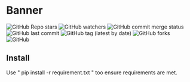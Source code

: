 # Banner

![GitHub Repo stars](https://img.shields.io/github/stars/ghosthunter15/banner?style=plastic) ![GitHub watchers](https://img.shields.io/github/watchers/ghosthunter15/banner?style=plastic) ![GitHub commit merge status](https://img.shields.io/github/commit-status/ghosthunter15/banner/main/1df66f1931b93af720119364a1dec4bcc2e98f8f?style=plastic) ![GitHub last commit](https://img.shields.io/github/last-commit/ghosthunter15/banner?style=plastic) ![GitHub tag (latest by date)](https://img.shields.io/github/v/tag/ghosthunter15/banner?style=plastic) ![GitHub forks](https://img.shields.io/github/forks/ghosthunter15/banner?style=plastic) ![GitHub](https://img.shields.io/github/license/ghosthunter15/Power?style=plastic)

## Install
Use " pip install -r requirement.txt " too ensure requirements are met.

